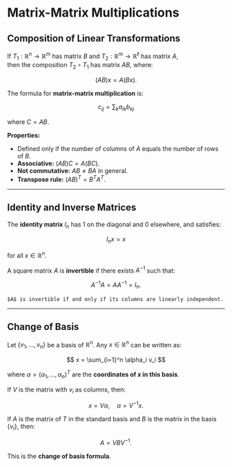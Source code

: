 # Matrix-Matrix Multiplications

## Composition of Linear Transformations

If $T_1: \mathbb{R}^n \to \mathbb{R}^m$ has matrix $B$ and $T_2: \mathbb{R}^m \to \mathbb{R}^\ell$ has matrix $A$,  
then the composition $T_2 \circ T_1$ has matrix $AB$, where:

$$
(AB)x = A(Bx).
$$

The formula for **matrix-matrix multiplication** is:

$$
c_{ij} = \sum_{k} a_{ik} b_{kj}
$$

where $C = AB$.

**Properties:**
- Defined only if the number of columns of $A$ equals the number of rows of $B$.
- **Associative:** $(AB)C = A(BC)$.
- **Not commutative:** $AB \ne BA$ in general.
- **Transpose rule:** $(AB)^T = B^T A^T$.

---

## Identity and Inverse Matrices

The **identity matrix** $I_n$ has $1$ on the diagonal and $0$ elsewhere, and satisfies:

$$
I_n x = x
$$

for all $x \in \mathbb{R}^n$.

A square matrix $A$ is **invertible** if there exists $A^{-1}$ such that:

$$
A^{-1}A = AA^{-1} = I_n.
$$

```{admonition} Fact
$A$ is invertible if and only if its columns are linearly independent.
```

---

## Change of Basis

Let $\{v_1, \dots, v_n\}$ be a basis of $\mathbb{R}^n$. Any $x \in \mathbb{R}^n$ can be written as:

$$
x = \sum_{i=1}^n \alpha_i v_i
$$

where $\alpha = (\alpha_1, \dots, \alpha_n)^T$ are the **coordinates of $x$ in this basis**.

If $V$ is the matrix with $v_i$ as columns, then:

$$
x = V\alpha, \quad \alpha = V^{-1}x.
$$

If $A$ is the matrix of $T$ in the standard basis and $B$ is the matrix in the basis $\{v_i\}$, then:

$$
A = V B V^{-1}.
$$

This is the **change of basis formula**.